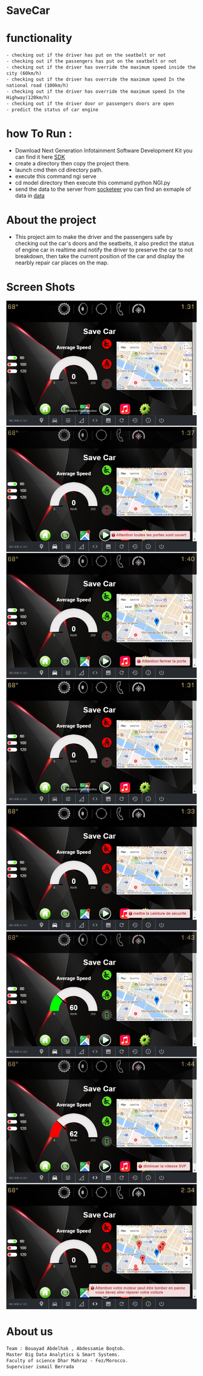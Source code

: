 # SaveCar
# functionality
```
- checking out if the driver has put on the seatbelt or not
- checking out if the passengers has put on the seatbelt or not
- checking out if the driver has override the maximum speed inside the city (60km/h)
- checking out if the driver has override the maximum speed In the national road (100km/h)
- checking out if the driver has override the maximum speed In the Highway(120km/h)
- checking out if the driver door or passengers doors are open
- predict the status of car engine   
```

# how To Run : 

- Download Next Generation Infotainment Software Development Kit you can find it here [SDK](https://developer.gm.com/ngi)
- create a directory then copy the project there. 
- launch cmd  then cd  directory path.
- execute this command ngi serve
- cd model directory then execute this  command python NGI.py
- send the data to the server from [socketeer](http://ngi-socketeer.herokuapp.com) you can find an exmaple of data in [data](data.txt)

# About the project

- This project aim to make the driver and the passengers safe by checking out the car's doors and the seatbelts, it also predict the      status of engine car in  realtime and notify the driver to preserve the car to not breakdown, then take the current position of the car and display the nearbly repair car  places on the map.

# Screen Shots 
![index](src/images/index.PNG?raw=true "Title")
![index](src/images/doors.PNG?raw=true "Title")
![index](src/images/driverdoor.PNG?raw=true "Title")
![index](src/images/index.PNG?raw=true "Title")
![index](src/images/seatbelt.PNG?raw=true "Title")
![index](src/images/speed.PNG?raw=true "Title")
![index](src/images/outofaverage.PNG?raw=true "Title")
![index](src/images/breakdown.PNG?raw=true "Title")
# About us
```
Team : Bouayad Abdelhak , Abdessamie Boqtob.
Master Big Data Analytics & Smart Systems.
Faculty of science Dhar Mahraz - Fez/Morocco.
Superviser ismail Berrada
```

